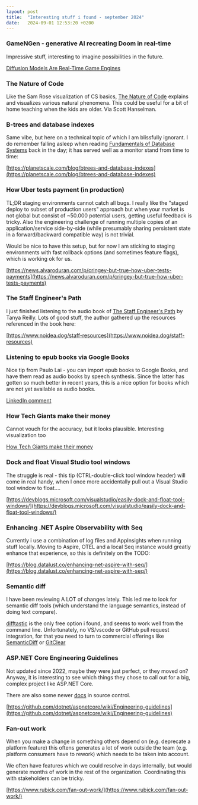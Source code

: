 ```yaml
---
layout: post
title:  "Interesting stuff i found - september 2024"
date:   2024-09-01 12:53:20 +0200
---
```

### GameNGen - generative AI recreating Doom in real-time
Impressive stuff, interesting to imagine possibilities in the future.

[Diffusion Models Are Real-Time Game Engines](https://gamengen.github.io/)

### The Nature of Code
Like the Sam Rose visualization of CS basics, [The Nature of Code](https://natureofcode.com/) explains and visualizes various natural phenomena. This could be useful for a bit of home teaching when the kids are older. Via Scott Hanselman.

### B-trees and database indexes
Same vibe, but here on a technical topic of which I am blissfully ignorant. I do remember falling asleep when reading [Fundamentals of Database Systems](https://www.amazon.com/Fundamentals-Database-Systems-Ramez-Elmasri/dp/0133970779) back in the day; it has served well as a monitor stand from time to time:

[https://planetscale.com/blog/btrees-and-database-indexes](https://planetscale.com/blog/btrees-and-database-indexes)

### How Uber tests payment (in production)
TL;DR staging environments cannot catch all bugs. I really like the "staged deploy to subset of production users" approach but when your market is not global but consist of ~50.000 potential users, getting useful feedback is tricky. Also the engineering challenge of running multiple copies of an application/service side-by-side (while presumably sharing persistent state in a forward/backward compatible way) is not trivial.

Would be nice to have this setup, but for now I am sticking to staging environments with fast rollback options (and sometimes feature flags), which is working ok for us.

[https://news.alvaroduran.com/p/cringey-but-true-how-uber-tests-payments](https://news.alvaroduran.com/p/cringey-but-true-how-uber-tests-payments)

### The Staff Engineer's Path
I just finished listening to the audio book of [The Staff Engineer's Path](https://www.oreilly.com/library/view/the-staff-engineers/9781098118723/) by Tanya Reilly. Lots of good stuff, the author gathered up the resources referenced in the book here:

[https://www.noidea.dog/staff-resources](https://www.noidea.dog/staff-resources)

### Listening to epub books via Google Books
Nice tip from Paulo Lai - you can import epub books to Google Books, and have them read as audio books by speech synthesis. Since the latter has gotten so much better in recent years, this is a nice option for books which are not yet available as audio books.

[LinkedIn comment](https://www.linkedin.com/feed/update/urn:li:activity:7237553734879182848?commentUrn=urn%3Ali%3Acomment%3A%28activity%3A7237553734879182848%2C7239624545593139201%29&dashCommentUrn=urn%3Ali%3Afsd_comment%3A%287239624545593139201%2Curn%3Ali%3Aactivity%3A7237553734879182848%29)

### How Tech Giants make their money
Cannot vouch for the accuracy, but it looks plausible. Interesting visualization too

[How Tech Giants make their money](https://www.threads.net/@dataworld_feed/post/C_fPdaNK-Qv/)

### Dock and float Visual Studio tool windows
The struggle is real - this tip (CTRL-double-click tool window header) will come in real handy, when I once more accidentally pull out a Visual Studio tool window to float....

[https://devblogs.microsoft.com/visualstudio/easily-dock-and-float-tool-windows/](https://devblogs.microsoft.com/visualstudio/easily-dock-and-float-tool-windows/)

### Enhancing .NET Aspire Observability with Seq
Currently i use a combination of log files and AppInsights when running stuff locally. Moving to Aspire, OTEL and a local Seq instance would greatly enhance that experience, so this is definitely on the TODO:

[https://blog.datalust.co/enhancing-net-aspire-with-seq/](https://blog.datalust.co/enhancing-net-aspire-with-seq/)

### Semantic diff
I have been reviewing A LOT of changes lately. This led me to look for semantic diff tools (which understand the language semantics, instead of doing text compare).

[difftastic](https://difftastic.wilfred.me.uk/git.html#one-off-usage) is the only free option i found, and seems to work well from the command line. 
Unfortunately, no VS/vscode or GitHub pull request integration, for that you need to turn to commercial offerings like [SemanticDiff](https://semanticdiff.com/) or [GitClear](https://www.gitclear.com/best_github_alternative_pull_request_review_tool)

### ASP.NET Core Engineering Guidelines
Not updated since 2022, maybe they were just perfect, or they moved on? Anyway, it is interesting to see which things they chose to call out for a big, complex project like ASP.NET Core.

There are also some newer [docs](https://github.com/dotnet/aspnetcore/tree/main/docs) in source control.

[https://github.com/dotnet/aspnetcore/wiki/Engineering-guidelines](https://github.com/dotnet/aspnetcore/wiki/Engineering-guidelines)

### Fan-out work
When you make a change in something others depend on (e.g. deprecate a platform feature) this oftens generates a lot of work outside the team (e.g. platform consumers have to rework) which needs to be taken into account.

We often have features which we could resolve in days internally, but would generate months of work in the rest of the organization. Coordinating this with stakeholders can be tricky.

[https://www.rubick.com/fan-out-work/](https://www.rubick.com/fan-out-work/)
